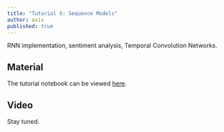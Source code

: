 ```yaml
---
title: "Tutorial 5: Sequence Models"
author: aviv
published: true
---
```


RNN implementation, sentiment analysis, Temporal Convolution Networks.

## Material

The tutorial notebook can be viewed [here](https://nbviewer.jupyter.org/github/vistalab-technion/cs236781-tutorials/blob/master/t05/tutorial5-SeqModels.ipynb).

## Video

Stay tuned.

